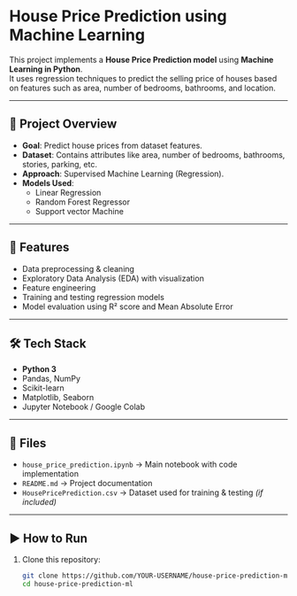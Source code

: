 # House Price Prediction using Machine Learning

This project implements a **House Price Prediction model** using **Machine Learning in Python**.  
It uses regression techniques to predict the selling price of houses based on features such as area, number of bedrooms, bathrooms, and location.

---

## 📌 Project Overview
- **Goal**: Predict house prices from dataset features.  
- **Dataset**: Contains attributes like area, number of bedrooms, bathrooms, stories, parking, etc.  
- **Approach**: Supervised Machine Learning (Regression).  
- **Models Used**:
  - Linear Regression
  - Random Forest Regressor
  - Support vector Machine

---

## 🚀 Features
- Data preprocessing & cleaning  
- Exploratory Data Analysis (EDA) with visualization  
- Feature engineering  
- Training and testing regression models  
- Model evaluation using R² score and Mean Absolute Error  

---

## 🛠️ Tech Stack
- **Python 3**
- Pandas, NumPy
- Scikit-learn
- Matplotlib, Seaborn
- Jupyter Notebook / Google Colab

---

## 📂 Files
- `house_price_prediction.ipynb` → Main notebook with code implementation  
- `README.md` → Project documentation  
- `HousePricePrediction.csv` → Dataset used for training & testing *(if included)*  

---

## ▶️ How to Run
1. Clone this repository:
   ```bash
   git clone https://github.com/YOUR-USERNAME/house-price-prediction-ml.git
   cd house-price-prediction-ml
